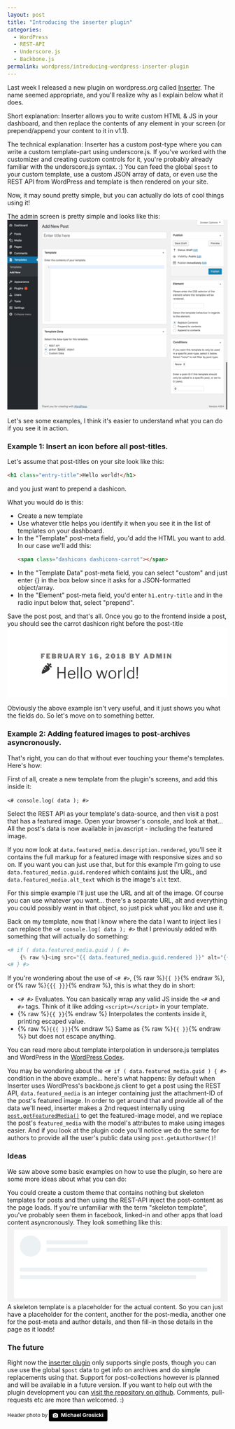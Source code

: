 ```yaml
---
layout: post
title: "Introducing the inserter plugin"
categories:
  - WordPress
  - REST-API
  - Underscore.js
  - Backbone.js
permalink: wordpress/introducing-wordpress-inserter-plugin
---
```


Last week I released a new plugin on wordpress.org called [Inserter](https://wordpress.org/plugins/inserter). The name seemed appropriate, and you'll realize why as I explain below what it does.

Short explanation: Inserter allows you to write custom HTML & JS in your dashboard, and then replace the contents of any element in your screen (or prepend/append your content to it in v1.1).

The technical explanation: Inserter has a custom post-type where you can write a custom template-part using underscore.js. If you've worked with the customizer and creating custom controls for it, you're probably already familiar with the underscore.js syntax. :)
You can feed the global `$post` to your custom template, use a custom JSON array of data, or even use the REST API from WordPress and template is then rendered on your site.

Now, it may sound pretty simple, but you can actually do lots of cool things using it!

The admin screen is pretty simple and looks like this:
<img src="/assets/article_images/inserter/inserter-edit-screen.png"/>

Let's see some examples, I think it's easier to understand what you can do if you see it in action.

### Example 1: Insert an icon before all post-titles.

Let's assume that post-titles on your site look like this:

```html
<h1 class="entry-title">Hello world!</h1>
```

and you just want to prepend a dashicon.

What you would do is this:
* Create a new template
* Use whatever title helps you identify it when you see it in the list of templates on your dashboard.
* In the "Template" post-meta field, you'd add the HTML you want to add. In our case we'll add this:
    ```html
    <span class="dashicons dashicons-carrot"></span>
    ```
* In the "Template Data" post-meta field, you can select "custom" and just enter {} in the box below since it asks for a JSON-formatted object/array.
* In the "Element" post-meta field, you'd enter `h1.entry-title` and in the radio input below that, select "prepend".

Save the post post, and that's all. Once you go to the frontend inside a post, you should see the carrot dashicon right before the post-title
<img src="/assets/article_images/inserter/title-with-carrot.png"/>

Obviously the above example isn't very useful, and it just shows you what the fields do.
So let's move on to something better.

### Example 2: Adding featured images to post-archives asyncronously.

That's right, you can do that without ever touching your theme's templates.
Here's how:

First of all, create a new template from the plugin's screens, and add this inside it:

`<# console.log( data ); #>`

Select the REST API as your template's data-source, and then visit a post that has a featured image. Open your browser's console, and look at that... All the post's data is now available in javascript - including the featured image.

If you now look at `data.featured_media.description.rendered`, you'll see it contains the full markup for a featured image with responsive sizes and so on. If you want you can just use that, but for this example I'm going to use `data.featured_media.guid.rendered` which contains just the URL, and `data.featured_media.alt_text` which is the image's `alt` text.

For this simple example I'll just use the URL and alt of the image. Of course you can use whatever you want... there's a separate URL, alt and everything you could possibly want in that object, so just pick what you like and use it.

Back on my template, now that I know where the data I want to inject lies I can replace the `<# console.log( data ); #>` that I previously added with something that will actually do something:

```php
<# if ( data.featured_media.guid ) { #>
	{% raw %}<img src="{{ data.featured_media.guid.rendered }}" alt="{{ data.featured_media.alt_text }}">{% endraw %}
<# } #>
```

If you're wondering about the use of `<# #>`, {% raw %}`{{ }}`{% endraw %}, or {% raw %}`{{{ }}}`{% endraw %}, this is what they do in short:

* `<# #>` Evaluates. You can basically wrap any valid JS inside the `<#` and `#>` tags. Think of it like adding `<script></script>` in your template.
* {% raw %}`{{ }}`{% endraw %} Interpolates the contents inside it, printing escaped value.
* {% raw %}`{{{ }}}`{% endraw %} Same as {% raw %}`{{ }}`{% endraw %} but does not escape anything.

You can read more about template interpolation in undersore.js templates and WordPress in the [WordPress Codex](https://codex.wordpress.org/Javascript_Reference/wp.template#Template_Interpolation).

You may be wondering about the `<# if ( data.featured_media.guid ) { #>` condition in the above example... here's what happens: By default when Inserter uses WordPress's backbone.js client to get a post using the REST API, `data.featured_media` is an integer containing just the attachment-ID of the post's featured image. 
In order to get around that and provide all of the data we'll need, inserter makes a 2nd request internally using [`post.getFeaturedMedia()`](https://developer.wordpress.org/rest-api/using-the-rest-api/backbone-javascript-client/#model-examples) to get the featured-image model, and we replace the post's `featured_media` with the model's attributes to make using images easier. And if you look at the plugin code you'll notice we do the same for authors to provide all the user's public data using `post.getAuthorUser()`!

### Ideas

We saw above some basic examples on how to use the plugin, so here are some more ideas about what you can do:

You could create a custom theme that contains nothing but skeleton templates for posts and then using the REST-API inject the post-content as the page loads.
If you're unfamiliar with the term "skeleton template", you've probably seen them in facebook, linked-in and other apps that load content asyncronously. They look something like this:
<img src="/assets/article_images/inserter/skeleton.png"/>
A skeleton template is a placeholder for the actual content. So you can just have a placeholder for the content, another for the post-media, another one for the post-meta and author details, and then fill-in those details in the page as it loads!

### The future

Right now the [inserter plugin](https://wordpress.org/plugins/inserter) only supports single posts, though you can use use the global `$post` data to get info on archives and do simple replacements using that. Support for post-collections however is planned and will be available in a future version.
If you want to help out with the plugin development you can [visit the repository on github](https://github.com/aristath/inserter). Comments, pull-requests etc are more than welcomed. :)


<small>Header photo by <a style="background-color:black;color:white;text-decoration:none;padding:4px 6px;font-family:-apple-system, BlinkMacSystemFont, &quot;San Francisco&quot;, &quot;Helvetica Neue&quot;, Helvetica, Ubuntu, Roboto, Noto, &quot;Segoe UI&quot;, Arial, sans-serif;font-size:12px;font-weight:bold;line-height:1.2;display:inline-block;border-radius:3px;" href="https://unsplash.com/@groosheck?utm_medium=referral&amp;utm_campaign=photographer-credit&amp;utm_content=creditBadge" target="_blank" rel="noopener noreferrer" title="Michael Grosicki"><span style="display:inline-block;padding:2px 3px;"><svg xmlns="http://www.w3.org/2000/svg" style="height:12px;width:auto;position:relative;vertical-align:middle;top:-1px;fill:white;" viewBox="0 0 32 32"><title>unsplash-logo</title><path d="M20.8 18.1c0 2.7-2.2 4.8-4.8 4.8s-4.8-2.1-4.8-4.8c0-2.7 2.2-4.8 4.8-4.8 2.7.1 4.8 2.2 4.8 4.8zm11.2-7.4v14.9c0 2.3-1.9 4.3-4.3 4.3h-23.4c-2.4 0-4.3-1.9-4.3-4.3v-15c0-2.3 1.9-4.3 4.3-4.3h3.7l.8-2.3c.4-1.1 1.7-2 2.9-2h8.6c1.2 0 2.5.9 2.9 2l.8 2.4h3.7c2.4 0 4.3 1.9 4.3 4.3zm-8.6 7.5c0-4.1-3.3-7.5-7.5-7.5-4.1 0-7.5 3.4-7.5 7.5s3.3 7.5 7.5 7.5c4.2-.1 7.5-3.4 7.5-7.5z"></path></svg></span><span style="display:inline-block;padding:2px 3px;">Michael Grosicki</span></a></small>